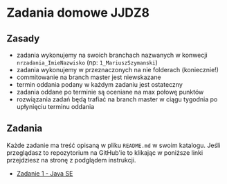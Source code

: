 # Zadania domowe JJDZ8

## Zasady

* zadania wykonujemy na swoich branchach nazwanych w konwecji `nrzadania_ImieNazwisko` (np: `1_MariuszSzymanski`)
* zadania wykonujemy w przeznaczonych na nie folderach (koniecznie!)
* commitowanie na branch master jest niewskazane
* termin oddania podany w każdym zadaniu jest ostateczny
* zadania oddane po terminie są oceniane na max połowę punktów
* rozwiązania zadań będą trafiać na branch master w ciągu tygodnia po upłynięciu terminu oddania

## Zadania
Każde zadanie ma treść opisaną w pliku `README.md` w swoim katalogu.
Jeśli przeglądasz to repozytorium na GitHub'ie to klikając w poniższe linki przejdziesz na stronę z podglądem instrukcji.

* [Zadanie 1 - Java SE](./Ex1)